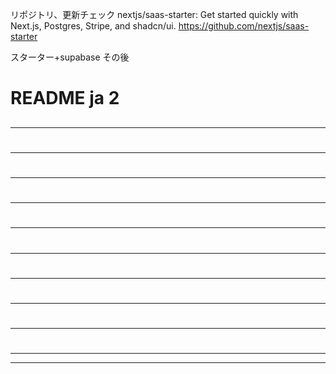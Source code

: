 リポジトリ、更新チェック
nextjs/saas-starter: Get started quickly with Next.js, Postgres, Stripe, and shadcn/ui.
https://github.com/nextjs/saas-starter

スターター+supabase
その後

# README ja 2



## 





## 





----------------------------------------

# 





## 





## 





----------------------------------------

# 





## 





## 





----------------------------------------

# 





## 





## 





----------------------------------------

# 





## 





## 





----------------------------------------

# 





## 





## 





----------------------------------------

# 





## 





## 





----------------------------------------

# 





## 





## 





----------------------------------------

# 





## 





## 





----------------------------------------

# 





## 





## 





----------------------------------------
----------------------------------------


